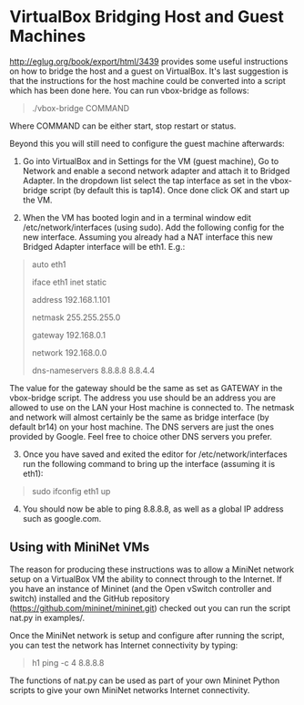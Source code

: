 VirtualBox Bridging Host and Guest Machines
===========================================

http://eglug.org/book/export/html/3439 provides some useful instructions on how to bridge the host and a guest on VirtualBox.  It's last suggestion is that the instructions for the host machine could be converted into a script which has been done here.  You can run vbox-bridge as follows:

> ./vbox-bridge COMMAND

Where COMMAND can be either start, stop restart or status.

Beyond this you will still need to configure the guest machine afterwards:

1. Go into VirtualBox and in Settings for the VM (guest machine), Go to Network and enable a second network adapter and attach it to Bridged Adapter.  In the dropdown list select the tap interface as set in the vbox-bridge script (by default this is tap14).  Once done click OK and start up the VM.

2. When the VM has booted login and in a terminal window edit /etc/network/interfaces (using sudo).  Add the following config for the new interface.  Assuming you already had a NAT interface this new Bridged Adapter interface will be eth1.  E.g.:

> auto eth1
>
> iface eth1 inet static
>
>   address 192.168.1.101
>
>   netmask 255.255.255.0
>
>   gateway 192.168.0.1
>
>   network 192.168.0.0
>
> 
>
>   dns-nameservers 8.8.8.8 8.8.4.4

The value for the gateway should be the same as set as GATEWAY in the vbox-bridge script.  The address you use should be an address you are allowed to use on the LAN your Host machine is connected to.  The netmask and network will almost certainly be the same as bridge interface (by default br14) on your host machine.  The DNS servers are just the ones provided by Google.  Feel free to choice other DNS servers you prefer.

3. Once you have saved and exited the editor for /etc/network/interfaces run the following command to bring up the interface (assuming it is eth1):

> sudo ifconfig eth1 up

4. You should now be able to ping 8.8.8.8, as well as a global IP address such as google.com.


Using with MiniNet VMs
----------------------
The reason for producing these instructions was to allow a MiniNet network setup on a VirtualBox VM the ability to connect through to the Internet.  If you have an instance of Mininet (and the Open vSwitch controller and switch) installed and the GitHub repository (https://github.com/mininet/mininet.git) checked out you can run the script nat.py in examples/.  

Once the MiniNet network is setup and configure after running the script, you can test the network has Internet connectivity by typing:

> h1 ping -c 4 8.8.8.8

The functions of nat.py can be used as part of your own Mininet Python scripts to give your own MiniNet networks Internet connectivity.
